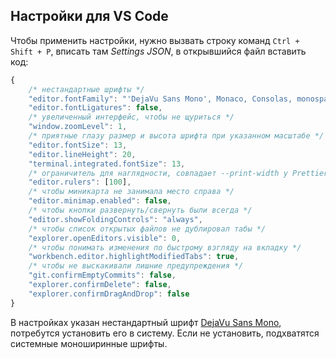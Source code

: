 ## Настройки для VS Code
Чтобы применить настройки, нужно вызвать строку команд `Ctrl + Shift + P`, вписать там _Settings JSON_, в открывшийся файл вставить код:

```js
{
    /* нестандартные шрифты */
    "editor.fontFamily": "'DejaVu Sans Mono', Monaco, Consolas, monospace",
    "editor.fontLigatures": false,
    /* увеличенный интерфейс, чтобы не щуриться */
    "window.zoomLevel": 1,
    /* приятные глазу размер и высота шрифта при указанном масштабе */
    "editor.fontSize": 13,
    "editor.lineHeight": 20,
    "terminal.integrated.fontSize": 13,
    /* ограничитель для наглядности, совпадает --print-width у Prettier */
    "editor.rulers": [100],
    /* чтобы миникарта не занимала место справа */
    "editor.minimap.enabled": false,
    /* чтобы кнопки развернуть/свернуть были всегда */
    "editor.showFoldingControls": "always",
    /* чтобы список открытых файлов не дублировал табы */
    "explorer.openEditors.visible": 0,
    /* чтобы понимать изменения по быстрому взгляду на вкладку */
    "workbench.editor.highlightModifiedTabs": true,
    /* чтобы не выскакивали лишние предупреждения */
    "git.confirmEmptyCommits": false,
    "explorer.confirmDelete": false,
    "explorer.confirmDragAndDrop": false
}
```

В настройках указан нестандартный шрифт [DejaVu Sans Mono](https://dejavu-fonts.github.io/), потребутся установить его в систему. Если не установить, подхватятся системные моноширинные шрифты.
